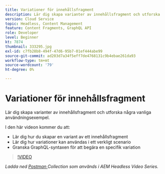 ```yaml
---
title: Variationer för innehållsfragment
description: Lär dig skapa varianter av innehållsfragment och utforska några vanliga användningsexempel.
version: Cloud Service
topic: Headless, Content Management
feature: Content Fragments, GraphQL API
role: Developer
level: Beginner
kt: 7874
thumbnail: 333295.jpg
exl-id: c7fb28b8-494f-47d6-95b7-01ef444abe99
source-git-commit: ad203d7a34f5eff7de4768131c9b4ebae261da93
workflow-type: tm+mt
source-wordcount: '79'
ht-degree: 0%

---
```


# Variationer för innehållsfragment

Lär dig skapa varianter av innehållsfragment och utforska några vanliga användningsexempel.

I den här videon kommer du att:

+ Lär dig hur du skapar en variant av ett innehållsfragment
+ Lär dig hur variationer kan användas i ett verkligt scenario
+ Granska GraphQL-syntaxen för att begära en specifik variation

>[!VIDEO](https://video.tv.adobe.com/v/333295/?quality=12&learn=on)

_Ladda ned  [Postman ](./assets/aem-headless-video-series.postman_collection.json) Collection som används i AEM Headless Video Series._
